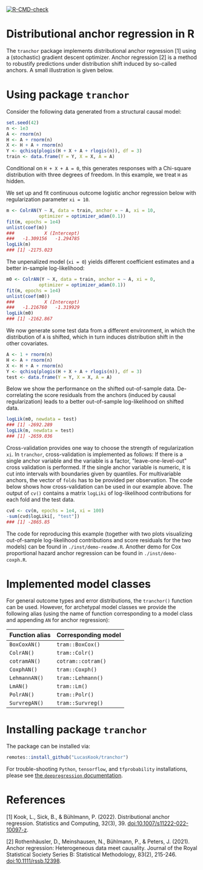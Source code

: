 <!-- badges: start -->
  [![R-CMD-check](https://github.com/LucasKook/tranchor/actions/workflows/R-CMD-check.yaml/badge.svg)](https://github.com/LucasKook/tranchor/actions/workflows/R-CMD-check.yaml)
<!-- badges: end -->

# Distributional anchor regression in R

The `tranchor` package implements distributional anchor regression [1] using a
(stochastic) gradient descent optimizer. Anchor regression [2] is a method to
robustify predictions under distribution shift induced by so-called anchors.
A small illustration is given below.

# Using package `tranchor`

Consider the following data generated from a structural causal model:

```r
set.seed(42)
n <- 1e3
A <- rnorm(n)
H <- A + rnorm(n)
X <- H + A + rnorm(n)
Y <- qchisq(plogis(H + X + A + rlogis(n)), df = 3)
train <- data.frame(Y = Y, X = X, A = A)
```

Conditional on `H + X + A = 0`, this generates responses with a Chi-square
distribution with three degrees of freedom. In this example, we treat `H` as
hidden.

We set up and fit continuous outcome logistic anchor regression below with
regularization parameter `xi = 10`.

```r
m <- ColrAN(Y ~ X, data = train, anchor = ~ A, xi = 10, 
            optimizer = optimizer_adam(0.1))
fit(m, epochs = 1e4)
unlist(coef(m))
###           X (Intercept) 
###   -1.309156   -1.294785 
logLik(m)
### [1] -2175.023
```

The unpenalized model (`xi = 0`) yields different coefficient estimates and
a better in-sample log-likelihood:
```r
m0 <- ColrAN(Y ~ X, data = train, anchor = ~ A, xi = 0, 
            optimizer = optimizer_adam(0.1))
fit(m, epochs = 1e4)
unlist(coef(m0))
###           X (Intercept) 
###   -1.216760   -1.319929 
logLik(m0)
### [1] -2162.867
```

We now generate some test data from a different environment, in which the
distribution of `A` is shifted, which in turn induces distribution shift in the
other covariates.

```r
A <- 1 + rnorm(n)
H <- A + rnorm(n)
X <- H + A + rnorm(n)
Y <- qchisq(plogis(H + X + A + rlogis(n)), df = 3)
test <- data.frame(Y = Y, X = X, A = A)
```

Below we show the performance on the shifted out-of-sample data. De-correlating
the score residuals from the anchors (induced by causal regularization) leads
to a better out-of-sample log-likelihood on shifted data.

```r
logLik(m0, newdata = test)
### [1] -2692.289
logLik(m, newdata = test)
### [1] -2659.036
```

Cross-validation provides one way to choose the strength of regularization
`xi`. In `tranchor`, cross-validation is implemented as follows: If there is
a single anchor variable and the variable is a factor, "leave-one-level-out"
cross validation is performed. If the single anchor variable is numeric, it
is cut into intervals with boundaries given by quantiles. For multivariable
anchors, the vector of `folds` has to be provided per observation. The code
below shows how cross-validation can be used in our example above. The output
of `cv()` contains a matrix `logLiki` of log-likelihood contributions for each 
fold and the test data.

```r
cvd <- cv(m, epochs = 1e4, xi = 100)
-sum(cvd$logLiki[, "test"])
### [1] -2865.85
```

The code for reproducing this example (together with two plots visualizing
out-of-sample log-likelihood contributions and score residuals for the two
models) can be found in `./inst/demo-readme.R`. Another demo for Cox 
proportional hazard anchor regression can be found in `./inst/demo-coxph.R`.

# Implemented model classes

For general outcome types and error distributions, the `tranchor()` function
can be used. However, for archetypal model classes we provide the following
alias (using the name of function corresponding to a model class and appending
`AN` for anchor regression):

| **Function alias**  | **Corresponding model**    |
|---------------------|----------------------------|
| `BoxCoxAN()`        | `tram::BoxCox()`           | 
| `ColrAN()`          | `tram::Colr()`             |
| `cotramAN()`        | `cotram::cotram()`         |
| `CoxphAN()`         | `tram::Coxph()`            |
| `LehmannAN()`       | `tram::Lehmann()`          |
| `LmAN()`            | `tram::Lm()`               |
| `PolrAN()`          | `tram::Polr()`             |
| `SurvregAN()`       | `tram::Survreg()`          |

# Installing package `tranchor`

The package can be installed via:
```r
remotes::install_github("LucasKook/tranchor")
```

For trouble-shooting `Python`, `tensorflow`, and `tfprobability` installations,
please see [the `deepregression` documentation](https://github.com/neural-structured-additive-learning/deepregression#troubleshooting).

# References

[1] Kook, L., Sick, B., & Bühlmann, P. (2022). Distributional anchor regression. Statistics and Computing, 32(3), 39. [doi:10.1007/s11222-022-10097-z](https://doi.org/10.1007/s11222-022-10097-z).

[2] Rothenhäusler, D., Meinshausen, N., Bühlmann, P., & Peters, J. (2021). Anchor regression: Heterogeneous data meet causality. Journal of the Royal Statistical Society Series B: Statistical Methodology, 83(2), 215-246. [doi:10.1111/rssb.12398](https://doi.org/10.1111/rssb.12398).

